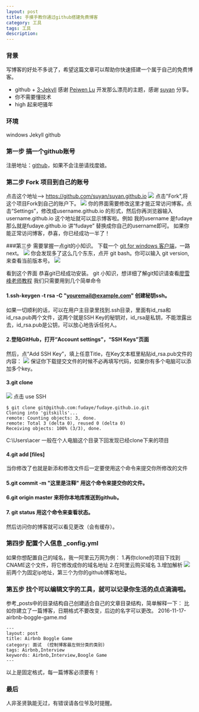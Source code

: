 ```yaml
---
layout: post
title: 手摸手教你通过github搭建免费博客
category: 工具
tags: 工具
description: 
---
```


### 背景
  写博客的好处不多说了，希望这篇文章可以帮助你快速搭建一个属于自己的免费博客。
- github + [3-Jekyll](https://github.com/P233/3-Jekyll)  感谢 [Peiwen Lu](https://github.com/P233) 开发那么漂亮的主题，感谢 [suyan](https://github.com/suyan) 分享。
- 你不需要懂技术
- high 起来吧骚年

### 环境 
windows    Jekyll     github


### 第一步 搞一个github账号
注册地址：[github](https://github.com/)，如果不会注册请找度娘。
### 第二步 Fork 项目到自己的账号
点击这个地址--> https://github.com/suyan/suyan.github.io
![](http://upload-images.jianshu.io/upload_images/2021109-5d90e36d180949d3.png?imageMogr2/auto-orient/strip%7CimageView2/2/w/1240)
点击"Fork",将这个项目Fork到自己的账户下。
![](http://upload-images.jianshu.io/upload_images/2021109-e5fb490bf1289f05.png?imageMogr2/auto-orient/strip%7CimageView2/2/w/1240)
你的界面需要修改这里才能正常访问博客。点击“Settings”，修改成username.github.io 的形式，然后你再浏览器输入 username.github.io 这个地址就可以显示博客啦。例如 我的username 是fudaye 那么就是fudaye.github.io  讲“fudaye” 替换成你自己的username即可。
如果你能正常访问博客，恭喜，你已经成功一半了！

###第三步 需要掌握一点git的小知识。
下载一个 [git for windows 客户端](http://ooaeymn9o.bkt.clouddn.com/Git-2.8.1-64-bit.exe)，一路next。
![](http://upload-images.jianshu.io/upload_images/2021109-e7d0fc771387796c.png?imageMogr2/auto-orient/strip%7CimageView2/2/w/1240)
你会发现多了这么几个东东，点开 git bash。你可以输入  git version, 来查看当前版本号。
![](http://upload-images.jianshu.io/upload_images/2021109-e407f53bc2407fa3.png?imageMogr2/auto-orient/strip%7CimageView2/2/w/1240)

看到这个界面 恭喜git已经成功安装。
git 小知识，想详细了解git知识请查看[廖雪峰老师教程](http://www.liaoxuefeng.com/wiki/0013739516305929606dd18361248578c67b8067c8c017b000)
我们只需要用到几个简单命令
#### 1.ssh-keygen -t rsa -C "youremail@example.com" 创建秘钥ssh。
如果一切顺利的话，可以在用户主目录里找到.ssh目录，里面有id_rsa和id_rsa.pub两个文件，这两个就是SSH Key的秘钥对，id_rsa是私钥，不能泄露出去，id_rsa.pub是公钥，可以放心地告诉任何人。
#### 2.登陆GitHub，打开“Account settings”，“SSH Keys”页面
然后，点“Add SSH Key”，填上任意Title，在Key文本框里粘贴id_rsa.pub文件的内容：
![](http://upload-images.jianshu.io/upload_images/2021109-994a4dc5a1b3b240.png?imageMogr2/auto-orient/strip%7CimageView2/2/w/1240)
保证你下载提交文件的时候不必再填写代码，如果你有多个电脑可以添加多个key。
#### 3.git clone 
![](http://upload-images.jianshu.io/upload_images/2021109-a896cab9a434393a.png?imageMogr2/auto-orient/strip%7CimageView2/2/w/1240)
点击 use SSH 
```
$ git clone git@github.com:fudaye/fudaye.github.io.git
Cloning into 'gitskills'...
remote: Counting objects: 3, done.
remote: Total 3 (delta 0), reused 0 (delta 0)
Receiving objects: 100% (3/3), done.
```
C:\Users\acer 一般在个人电脑这个目录下回发现已经clone下来的项目
#### 4.git add [files]
当你修改了也就是新添和修改文件后一定要使用这个命令来提交你所修改的文件
#### 5.git commit -m "这里是注释" 用这个命令来提交你的文件。
#### 6.git origin master 来将你本地库推送到github。
#### 7. git status  用这个命令来查看状态。
然后访问你的博客就可以看见更改（会有缓存）。
### 第四步 配置个人信息 _config.yml
如果你想配置自己的域名，我一阿里云万网为例：
1.再你clone的项目下找到CNAME这个文件，将它修改成你的域名地址
2.在阿里云购买域名
3.增加解析
![](http://upload-images.jianshu.io/upload_images/2021109-509077ff4133d0ad.png?imageMogr2/auto-orient/strip%7CimageView2/2/w/1240)
前两个为固定ip地址，第三个为你的github博客地址。
### 第五步  找个可以编辑文字的工具，就可以记录你生活的点点滴滴啦。
参考_posts中的目录结构自己创建适合自己的文章目录结构，简单解释一下：
比如你建立了一篇博客，日期格式不要改变，后边的名字可以更改。
2016-11-17-airbnb-boggle-game.md
```
---
layout: post
title: Airbnb Boggle Game
category: 面试  (控制博客最左侧分类的类别)
tags: Airbnb,Interview
keywords: Airbnb,Interview,Boogle Game
---
```
以上是固定格式，每一篇博客必须要有！

### 最后
人非圣贤孰能无过，有错误请各位爷及时提醒。